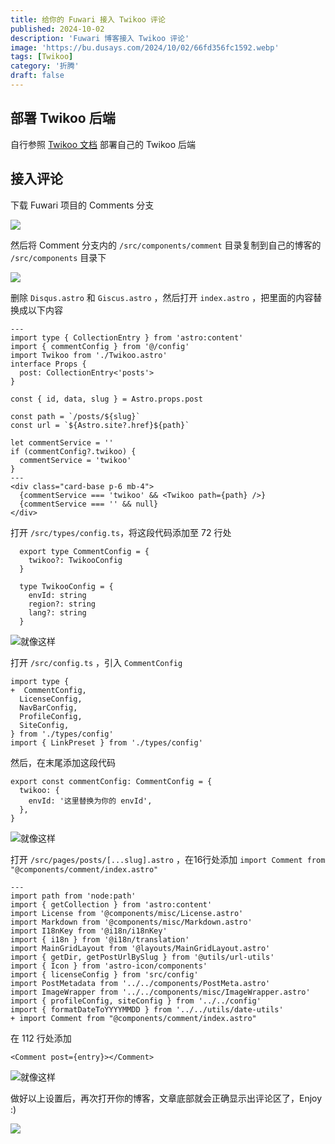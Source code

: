 ```yaml
---
title: 给你的 Fuwari 接入 Twikoo 评论
published: 2024-10-02
description: 'Fuwari 博客接入 Twikoo 评论'
image: 'https://bu.dusays.com/2024/10/02/66fd356fc1592.webp'
tags: [Twikoo]
category: '折腾'
draft: false 
---
```


## 部署 Twikoo 后端

自行参照 [Twikoo 文档](https://twikoo.js.org/backend.html) 部署自己的 Twikoo 后端

## 接入评论

下载 Fuwari 项目的 Comments 分支

![](https://bu.dusays.com/2024/10/02/66fd2ed53ffe9.webp)

然后将 Comment 分支内的 `/src/components/comment` 目录复制到自己的博客的 `/src/components` 目录下

![](https://bu.dusays.com/2024/10/02/66fd2f62eaac4.webp)

删除 `Disqus.astro` 和 `Giscus.astro` ，然后打开 `index.astro` ，把里面的内容替换成以下内容

```
---
import type { CollectionEntry } from 'astro:content'
import { commentConfig } from '@/config'
import Twikoo from './Twikoo.astro'
interface Props {
  post: CollectionEntry<'posts'>
}

const { id, data, slug } = Astro.props.post

const path = `/posts/${slug}`
const url = `${Astro.site?.href}${path}`

let commentService = ''
if (commentConfig?.twikoo) {
  commentService = 'twikoo'
}
---
<div class="card-base p-6 mb-4">
  {commentService === 'twikoo' && <Twikoo path={path} />}
  {commentService === '' && null}
</div>
```

打开 `/src/types/config.ts`，将这段代码添加至 72 行处

```
  export type CommentConfig = {
    twikoo?: TwikooConfig
  }
  
  type TwikooConfig = {
    envId: string
    region?: string
    lang?: string
  }
```

![就像这样](https://bu.dusays.com/2024/10/02/66fd30d6610b4.webp)

打开 `/src/config.ts` ，引入 `CommentConfig`

```
import type {
+  CommentConfig,
  LicenseConfig,
  NavBarConfig,
  ProfileConfig,
  SiteConfig,
} from './types/config'
import { LinkPreset } from './types/config'
```

然后，在末尾添加这段代码

```
export const commentConfig: CommentConfig = {
  twikoo: {
    envId: '这里替换为你的 envId',
  },
}
```

![就像这样](https://bu.dusays.com/2024/10/02/66fd33cc8a048.webp)

打开 `/src/pages/posts/[...slug].astro` ，在16行处添加 `import Comment from "@components/comment/index.astro"`

```
---
import path from 'node:path'
import { getCollection } from 'astro:content'
import License from '@components/misc/License.astro'
import Markdown from '@components/misc/Markdown.astro'
import I18nKey from '@i18n/i18nKey'
import { i18n } from '@i18n/translation'
import MainGridLayout from '@layouts/MainGridLayout.astro'
import { getDir, getPostUrlBySlug } from '@utils/url-utils'
import { Icon } from 'astro-icon/components'
import { licenseConfig } from 'src/config'
import PostMetadata from '../../components/PostMeta.astro'
import ImageWrapper from '../../components/misc/ImageWrapper.astro'
import { profileConfig, siteConfig } from '../../config'
import { formatDateToYYYYMMDD } from '../../utils/date-utils'
+ import Comment from "@components/comment/index.astro"
```

在 112 行处添加

```
<Comment post={entry}></Comment>
```

![就像这样](https://bu.dusays.com/2024/10/02/66fd31ea58b92.webp)

做好以上设置后，再次打开你的博客，文章底部就会正确显示出评论区了，Enjoy :)

![](https://bu.dusays.com/2024/10/02/66fd32a4eb418.webp)
